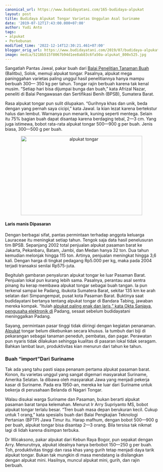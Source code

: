 ```yaml
---
canonical_url: https://www.budidayatani.com/165-budidaya-alpukat
layout: post
title: Budidaya Alpukat Tongar Varietas Unggulan Asal Suriname
date: '2019-07-12T17:43:00.000+07:00'
author: Yudi Anto
tags:
- alpukat
- Perkebunan
modified_time: '2022-12-14T12:30:21.461+07:00'
blogger_orig_url: https://www.budidayatani.com/2019/07/budidaya-alpukat-tongar-varietas.html
image: media/5218b515f8067b94d1ee8ab83c6fa50a-alpukat_800x525.jpg
---
```

<p>Sangatlah Pantas Jawal, pakar buah dari <a href="http://balitbu.litbang.pertanian.go.id/index.php/hasil-penelitian-mainmenu-46/1006-alpukat-tongar-alpukat-unggul-dari-pasaman-barat" rel="nofollow">Balai Penelitian Tanaman Buah</a> (Balitbu), Solok, memuji alpukat tongar. Pasalnya, alpukat mega paninggahan varietas paling unggul hasil penelitiannya hanya mampu berbuah 300— 350 kg per tahun. Tongar rajin berbuah karena tak kenal musim. “Setiap hari bisa dijumpai bunga dan buah,” kata Afrizal Nazar, peneliti di Balai Pengawasan dan Sertifikasi Benih (BPSB), Sumatera Barat.</p><p>Rasa alpukat tongar pun sulit dilupakan. “Gurihnya khas dan unik, beda dengan yang pernah saya cicipi,” kata Jawal. Ia kian lezat karena bertekstur halus dan lembut. Warnanya pun menarik, kuning seperti mentega. Selain itu 75% bagian buah dapat disantap karena berdaging tebal, 2—3 cm. Yang juga istimewa, bobot rata-rata alpukat tongar 500—900 g per buah. Jenis biasa, 300—500 g per buah.</p><div style="clear: both; text-align: center;"><a style="margin-left: 1em; margin-right: 1em;" href="https://i0.wp.com/1.bp.blogspot.com/-piID0DLqqdI/XSb_yChmLsI/AAAAAAAAC5E/TqWWNHqX-Z0g6wuW2klOQhecpXcuYbYEACLcBGAs/s1600/alpukat_800x525.jpg?ssl=1"><img loading="lazy" title="alpukat tongar" src="https://i1.wp.com/1.bp.blogspot.com/-piID0DLqqdI/XSb_yChmLsI/AAAAAAAAC5E/TqWWNHqX-Z0g6wuW2klOQhecpXcuYbYEACLcBGAs/s400/alpukat_800x525.jpg?resize=400%2C262&amp;ssl=1" alt="alpukat tongar" width="400" height="262" border="0" data-original-height="525" data-original-width="800" data-recalc-dims="1" /></a></div><h4>Laris manis Dipasaran</h4><p>Dengan berbagai sifat, pantas permintaan terhadap anggota keluarga Lauraceae itu meningkat setiap tahun. Tengok saja data hasil penelusuran tim BPSB. Sepanjang 2002 total penjualan alpukat pasaman barat ke Jakarta, Pekanbaru, Batam, Jambi, dan Medan hanya 32 ton. Dua tahun kemudian melonjak hingga 115 ton. Artinya, penjualan meningkat hingga 3,6 kali. Dengan harga di tingkat pedagang Rp5.000 per kg, maka pada 2004 terjadi transaksi senilai Rp575-juta.</p><p>Begitulah gambaran penyaluran alpukat tongar ke luar Pasaman Barat. Penjualan lokal pun kurang lebih sama. Pasalnya, perantau asal sentra pinang itu kerap membawa alpukat tongar sebagai buah tangan. Ia pun terkenal sampai ke Padang, ibukota Sumatera Barat, sekitar 135 km ke arah selatan dari Simpangempat, pusat kota Pasaman Barat. Buktinya saat budidayatani bertanya tentang alpukat tongar di Bandara Tabing, jawaban mereka kompak. “Itulah <a style="width: auto !important;" href="https://www.budidayatani.com/2019/06/varian-alpukat-dari-3-kota-di-tanah-air.html" data-wpil-post-to-="data-wpil-post-to-">alpukat paling enak dan laris,” kata Okta Sanjaya, pengusaha elektronik di</a> Padang, sesaat sebelum budidayatani meninggalkan Padang.</p><p>Sayang, permintaan pasar tinggi tidak diiringi dengan kegiatan penanaman. <a href="https://www.cabi.org/isc/datasheet/49072" rel="nofollow">Alpukat</a> tongar belum dikebunkan secara khusus. Ia tumbuh dari biji di pekarangan sebagai tanaman peneduh, pembatas, dan pagar. Perawatan pun nyaris tidak dilakukan sehingga kualitas di pasaran lokal tidak seragam. Bahkan lambat laun, produktivitas kian menurun dari tahun ke tahun.</p><h3>Buah &#8220;import&#8221;Dari Suriname</h3><p>Tak ada yang tahu pasti siapa penanam pertama alpukat pasaman barat. Konon, itu varietas unggul yang sangat digemari masyarakat Suriname, Amerika Selatan. Ia dibawa oleh masyarakat Jawa yang menjadi pekerja kasar di Suriname. Pada era 1950-an, mereka ke luar dari Suriname untuk bekerja di perusahaan Belanda di Nagari Tongar.</p><p>Walau disukai warga Suriname dan Pasaman, bukan berarti alpukat pasaman barat tanpa kelemahan. Menurut Ir Arry Supriyanto MS, bobot alpukat tongar terlalu besar. “Tren buah masa depan berukuran kecil. Cukup untuk 1 orang,” kata spesialis buah dari Balai Pengkajian Teknologi Pertanian (BPTP) Jawa Timur itu. Harap mafhum, dengan bobot 500—900 g per buah, alpukat tongar bisa disantap 2—3 orang. Bila tersisa tak nikmat lagi di lidah karena disimpan terbuka.</p><p>Dr Wicaksono, pakar alpukat dari Kebun Raya Bogor, pun sepakat dengan Arry. Menurutnya, alpukat idealnya hanya berbobot 150—250 g per buah. Toh, produktivitas tinggi dan rasa khas yang gurih tetap menjadi daya tarik alpukat tongar. Bukan tak mungkin di masa mendatang ia disilangkan dengan alpukat mini. Hasilnya, muncul alpukat mini, gurih, dan rajin berbuah.</p>
